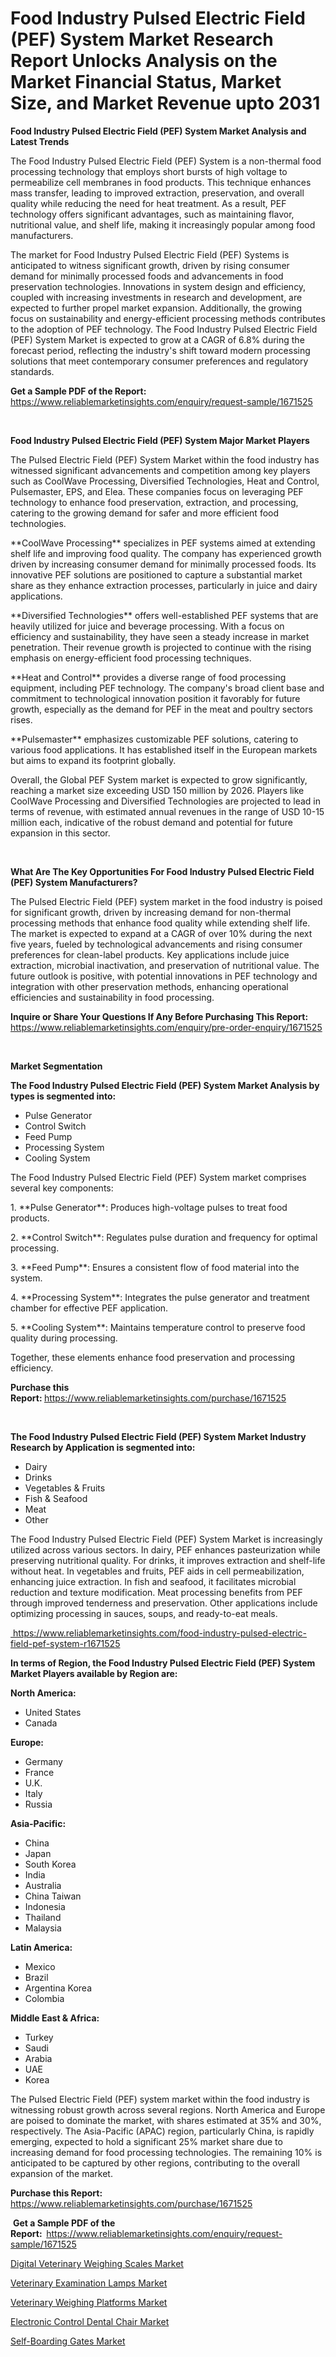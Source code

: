 <p><h1>Food Industry Pulsed Electric Field (PEF) System Market Research Report Unlocks Analysis on the Market Financial Status, Market Size, and Market Revenue upto 2031</h1></p><p><strong>Food Industry Pulsed Electric Field (PEF) System Market Analysis and Latest Trends</strong></p>
<p><p>The Food Industry Pulsed Electric Field (PEF) System is a non-thermal food processing technology that employs short bursts of high voltage to permeabilize cell membranes in food products. This technique enhances mass transfer, leading to improved extraction, preservation, and overall quality while reducing the need for heat treatment. As a result, PEF technology offers significant advantages, such as maintaining flavor, nutritional value, and shelf life, making it increasingly popular among food manufacturers.</p><p>The market for Food Industry Pulsed Electric Field (PEF) Systems is anticipated to witness significant growth, driven by rising consumer demand for minimally processed foods and advancements in food preservation technologies. Innovations in system design and efficiency, coupled with increasing investments in research and development, are expected to further propel market expansion. Additionally, the growing focus on sustainability and energy-efficient processing methods contributes to the adoption of PEF technology. The Food Industry Pulsed Electric Field (PEF) System Market is expected to grow at a CAGR of 6.8% during the forecast period, reflecting the industry's shift toward modern processing solutions that meet contemporary consumer preferences and regulatory standards.</p></p>
<p><strong>Get a Sample PDF of the Report:&nbsp;</strong> <a href="https://www.reliablemarketinsights.com/enquiry/request-sample/1671525?utm_campaign=1583&utm_medium=2&utm_source=Github&utm_content=ia&utm_term=13102024&utm_id=food-industry-pulsed-electric-field-pef-system">https://www.reliablemarketinsights.com/enquiry/request-sample/1671525</a></p>
<p>&nbsp;</p>
<p><strong>Food Industry Pulsed Electric Field (PEF) System Major Market Players</strong></p>
<p><p>The Pulsed Electric Field (PEF) System Market within the food industry has witnessed significant advancements and competition among key players such as CoolWave Processing, Diversified Technologies, Heat and Control, Pulsemaster, EPS, and Elea. These companies focus on leveraging PEF technology to enhance food preservation, extraction, and processing, catering to the growing demand for safer and more efficient food technologies.</p><p>**CoolWave Processing** specializes in PEF systems aimed at extending shelf life and improving food quality. The company has experienced growth driven by increasing consumer demand for minimally processed foods. Its innovative PEF solutions are positioned to capture a substantial market share as they enhance extraction processes, particularly in juice and dairy applications.</p><p>**Diversified Technologies** offers well-established PEF systems that are heavily utilized for juice and beverage processing. With a focus on efficiency and sustainability, they have seen a steady increase in market penetration. Their revenue growth is projected to continue with the rising emphasis on energy-efficient food processing techniques.</p><p>**Heat and Control** provides a diverse range of food processing equipment, including PEF technology. The company's broad client base and commitment to technological innovation position it favorably for future growth, especially as the demand for PEF in the meat and poultry sectors rises.</p><p>**Pulsemaster** emphasizes customizable PEF solutions, catering to various food applications. It has established itself in the European markets but aims to expand its footprint globally.</p><p>Overall, the Global PEF System market is expected to grow significantly, reaching a market size exceeding USD 150 million by 2026. Players like CoolWave Processing and Diversified Technologies are projected to lead in terms of revenue, with estimated annual revenues in the range of USD 10-15 million each, indicative of the robust demand and potential for future expansion in this sector.</p></p>
<p>&nbsp;</p>
<p><strong>What Are The Key Opportunities For Food Industry Pulsed Electric Field (PEF) System Manufacturers?</strong></p>
<p><p>The Pulsed Electric Field (PEF) system market in the food industry is poised for significant growth, driven by increasing demand for non-thermal processing methods that enhance food quality while extending shelf life. The market is expected to expand at a CAGR of over 10% during the next five years, fueled by technological advancements and rising consumer preferences for clean-label products. Key applications include juice extraction, microbial inactivation, and preservation of nutritional value. The future outlook is positive, with potential innovations in PEF technology and integration with other preservation methods, enhancing operational efficiencies and sustainability in food processing.</p></p>
<p><strong>Inquire or Share Your Questions If Any Before Purchasing This Report:</strong> <a href="https://www.reliablemarketinsights.com/enquiry/pre-order-enquiry/1671525?utm_campaign=1583&utm_medium=2&utm_source=Github&utm_content=ia&utm_term=13102024&utm_id=food-industry-pulsed-electric-field-pef-system">https://www.reliablemarketinsights.com/enquiry/pre-order-enquiry/1671525</a></p>
<p>&nbsp;</p>
<p><strong>Market Segmentation</strong></p>
<p><strong>The Food Industry Pulsed Electric Field (PEF) System Market Analysis by types is segmented into:</strong></p>
<p><ul><li>Pulse Generator</li><li>Control Switch</li><li>Feed Pump</li><li>Processing System</li><li>Cooling System</li></ul></p>
<p><p>The Food Industry Pulsed Electric Field (PEF) System market comprises several key components: </p><p>1. **Pulse Generator**: Produces high-voltage pulses to treat food products.</p><p>2. **Control Switch**: Regulates pulse duration and frequency for optimal processing.</p><p>3. **Feed Pump**: Ensures a consistent flow of food material into the system.</p><p>4. **Processing System**: Integrates the pulse generator and treatment chamber for effective PEF application.</p><p>5. **Cooling System**: Maintains temperature control to preserve food quality during processing. </p><p>Together, these elements enhance food preservation and processing efficiency.</p></p>
<p><strong>Purchase this Report:&nbsp;</strong><a href="https://www.reliablemarketinsights.com/purchase/1671525?utm_campaign=1583&utm_medium=2&utm_source=Github&utm_content=ia&utm_term=13102024&utm_id=food-industry-pulsed-electric-field-pef-system">https://www.reliablemarketinsights.com/purchase/1671525</a></p>
<p>&nbsp;</p>
<p><strong>The Food Industry Pulsed Electric Field (PEF) System Market Industry Research by Application is segmented into:</strong></p>
<p><ul><li>Dairy</li><li>Drinks</li><li>Vegetables & Fruits</li><li>Fish & Seafood</li><li>Meat</li><li>Other</li></ul></p>
<p><p>The Food Industry Pulsed Electric Field (PEF) System Market is increasingly utilized across various sectors. In dairy, PEF enhances pasteurization while preserving nutritional quality. For drinks, it improves extraction and shelf-life without heat. In vegetables and fruits, PEF aids in cell permeabilization, enhancing juice extraction. In fish and seafood, it facilitates microbial reduction and texture modification. Meat processing benefits from PEF through improved tenderness and preservation. Other applications include optimizing processing in sauces, soups, and ready-to-eat meals.</p></p>
<p><a href="https://www.reliablemarketinsights.com/food-industry-pulsed-electric-field-pef-system-r1671525?utm_campaign=1583&utm_medium=2&utm_source=Github&utm_content=ia&utm_term=13102024&utm_id=food-industry-pulsed-electric-field-pef-system">&nbsp;https://www.reliablemarketinsights.com/food-industry-pulsed-electric-field-pef-system-r1671525</a></p>
<p><strong>In terms of Region, the Food Industry Pulsed Electric Field (PEF) System Market Players available by Region are:</strong></p>
<p>
    <p> <strong> North America: </strong>
        <ul>
            <li>United States</li>
            <li>Canada</li>
        </ul>
        </p> 
    <p> <strong> Europe: </strong>
        <ul>
            <li>Germany</li>
            <li>France</li>
            <li>U.K.</li>
            <li>Italy</li>
            <li>Russia</li>
        </ul>
        </p> 
    <p> <strong> Asia-Pacific: </strong>
        <ul>
            <li>China</li>
            <li>Japan</li>
            <li>South Korea</li>
            <li>India</li>
            <li>Australia</li>
            <li>China Taiwan</li>
            <li>Indonesia</li>
            <li>Thailand</li>
            <li>Malaysia</li>
        </ul>
        </p> 
    <p> <strong> Latin America: </strong>
        <ul>
            <li>Mexico</li>
            <li>Brazil</li>
            <li>Argentina Korea</li>
            <li>Colombia</li>
        </ul>
        </p> 
    <p> <strong> Middle East & Africa: </strong>
        <ul>
            <li>Turkey</li>
            <li>Saudi</li>
            <li>Arabia</li>
            <li>UAE</li>
            <li>Korea</li>
        </ul>
    </p>
    </p>
<p><p>The Pulsed Electric Field (PEF) system market within the food industry is witnessing robust growth across several regions. North America and Europe are poised to dominate the market, with shares estimated at 35% and 30%, respectively. The Asia-Pacific (APAC) region, particularly China, is rapidly emerging, expected to hold a significant 25% market share due to increasing demand for food processing technologies. The remaining 10% is anticipated to be captured by other regions, contributing to the overall expansion of the market.</p></p>
<p><strong>Purchase this Report: </strong><a href="https://www.reliablemarketinsights.com/purchase/1671525?utm_campaign=1583&utm_medium=2&utm_source=Github&utm_content=ia&utm_term=13102024&utm_id=food-industry-pulsed-electric-field-pef-system">https://www.reliablemarketinsights.com/purchase/1671525</a></p>
<p>&nbsp;<strong>Get a Sample PDF of the Report:&nbsp;&nbsp;</strong><a href="https://www.reliablemarketinsights.com/enquiry/request-sample/1671525?utm_campaign=1583&utm_medium=2&utm_source=Github&utm_content=ia&utm_term=13102024&utm_id=food-industry-pulsed-electric-field-pef-system">https://www.reliablemarketinsights.com/enquiry/request-sample/1671525</a></p>
<p><strong></strong></p>
<p><p><a href="https://www.linkedin.com/pulse/comprehensive-digital-veterinary-weighing-scales-market-report-rcnke?utm_campaign=1583&utm_medium=2&utm_source=Github&utm_content=ia&utm_term=13102024&utm_id=food-industry-pulsed-electric-field-pef-system">Digital Veterinary Weighing Scales Market</a></p><p><a href="https://www.linkedin.com/pulse/strategic-roadmap-global-veterinary-examination-lamps-market-rimse?utm_campaign=1583&utm_medium=2&utm_source=Github&utm_content=ia&utm_term=13102024&utm_id=food-industry-pulsed-electric-field-pef-system">Veterinary Examination Lamps Market</a></p><p><a href="https://www.linkedin.com/pulse/veterinary-weighing-platforms-market-navigating-challenges-zaine?utm_campaign=1583&utm_medium=2&utm_source=Github&utm_content=ia&utm_term=13102024&utm_id=food-industry-pulsed-electric-field-pef-system">Veterinary Weighing Platforms Market</a></p><p><a href="https://www.linkedin.com/pulse/electronic-control-dental-chair-market-overview-global-trends-wdgte?utm_campaign=1583&utm_medium=2&utm_source=Github&utm_content=ia&utm_term=13102024&utm_id=food-industry-pulsed-electric-field-pef-system">Electronic Control Dental Chair Market</a></p><p><a href="https://www.linkedin.com/pulse/self-boarding-gates-market-size-share-analysis-growth-trends-uowqe?utm_campaign=1583&utm_medium=2&utm_source=Github&utm_content=ia&utm_term=13102024&utm_id=food-industry-pulsed-electric-field-pef-system">Self-Boarding Gates Market</a></p></p>